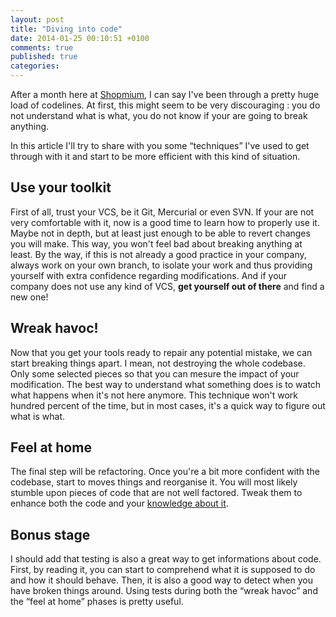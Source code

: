 ```yaml
---
layout: post
title: "Diving into code"
date: 2014-01-25 00:10:51 +0100
comments: true
published: true
categories:
---
```

After a month here at [Shopmium](http://www.shopmium.com), I can say I've been
through a pretty huge load of codelines.  At first, this might seem to be very
discouraging : you do not understand what is what, you do not know if your are
going to break anything.

In this article I'll try to share with you some “techniques” I've used to get
through with it and start to be more efficient with this kind of situation.

<!-- more -->

## Use your toolkit

First of all, trust your VCS, be it Git, Mercurial or even SVN. If your are
not very comfortable with it, now is a good time to learn how to properly use
it. Maybe not in depth, but at least just enough to be able to revert changes
you will make. This way, you won't feel bad about breaking anything at least.
By the way, if this is not already a good practice in your company, always
work on your own branch, to isolate your work and thus providing yourself with
extra confidence regarding modifications. And if your company does not use any
kind of VCS, **get yourself out of there** and find a new one!

## Wreak havoc!

Now that you get your tools ready to repair any potential mistake, we can
start breaking things apart. I mean, not destroying the whole codebase. Only
some selected pieces so that you can mesure the impact of your modification.
The best way to understand what something does is to watch what happens when
it's not here anymore. This technique won't work hundred percent of the time,
but in most cases, it's a quick way to figure out what is what.

## Feel at home

The final step will be refactoring. Once you're a bit more confident with the
codebase, start to moves things and reorganise it. You will most likely stumble
upon pieces of code that are not well factored. Tweak them to enhance both the
code and your [knowledge about it](/blog/2014/01/19/the-art-of-refactoring/).

## Bonus stage

I should add that testing is also a great way to get informations about code.
First, by reading it, you can start to comprehend what it is supposed to do and
how it should behave. Then, it is also a good way to detect when you have
broken things around. Using tests during both the “wreak havoc” and the “feel
at home” phases is pretty useful.
